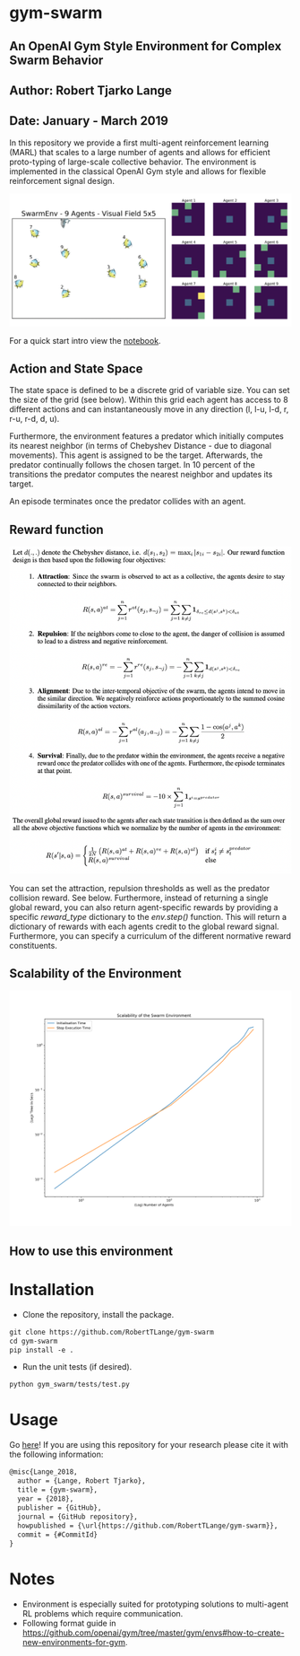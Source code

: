 # gym-swarm
## An OpenAI Gym Style Environment for Complex Swarm Behavior
## Author: Robert Tjarko Lange
## Date: January - March 2019

In this repository we provide a first multi-agent reinforcement learning (MARL) that scales to a large number of agents and allows for efficient proto-typing of large-scale collective behavior. The environment is implemented in the classical OpenAI Gym style and allows for flexible reinforcement signal design.

![](gym_swarm/images/env_illustration.png)

For a quick start intro view the [notebook](tryout_swarm_env.ipynb).

## Action and State Space

The state space is defined to be a discrete grid of variable size. You can set the size of the grid (see below). Within this grid each agent has access to 8 different actions and can instantaneously move in any direction (l, l-u, l-d, r, r-u, r-d, d, u).

Furthermore, the environment features a predator which initially computes its nearest neighbor (in terms of Chebyshev Distance - due to diagonal movements). This agent is assigned to be the target. Afterwards, the predator continually follows the chosen target. In 10 percent of the transitions the predator computes the nearest neighbor and updates its target.

An episode terminates once the predator collides with an agent.

## Reward function

![](gym_swarm/images/reward.png)

You can set the attraction, repulsion thresholds as well as the predator collision reward. See below. Furthermore, instead of returning a single global reward, you can also return agent-specific rewards by providing a specific *reward_type* dictionary to the *env.step()* function. This will return a dictionary of rewards with each agents credit to the global reward signal. Furthermore, you can specify a curriculum of the different normative reward constituents.

## Scalability of the Environment

![](gym_swarm/images/scalability.png)


## How to use this environment

# Installation

* Clone the repository, install the package.
```
git clone https://github.com/RobertTLange/gym-swarm
cd gym-swarm
pip install -e .
```

* Run the unit tests (if desired).
```
python gym_swarm/tests/test.py
```

# Usage

Go [here](tryout_swarm_env.ipynb)! If you are using this repository for your research please cite it with the following information:

```
@misc{Lange_2018,
  author = {Lange, Robert Tjarko},
  title = {gym-swarm},
  year = {2018},
  publisher = {GitHub},
  journal = {GitHub repository},
  howpublished = {\url{https://github.com/RobertTLange/gym-swarm}},
  commit = {#CommitId}
}
```

# Notes
* Environment is especially suited for prototyping solutions to multi-agent RL problems which require communication.
* Following format guide in https://github.com/openai/gym/tree/master/gym/envs#how-to-create-new-environments-for-gym.
